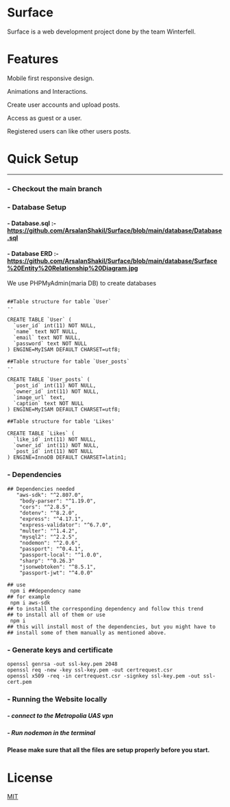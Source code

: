 # Surface

Surface is a web development project done by the team Winterfell.

# Features

Mobile first responsive design.

Animations and Interactions.

Create user accounts and upload posts.

Access as guest or a user.

Registered users can like other users posts.






# Quick Setup
-------
### - Checkout the main branch
### - Database Setup

#### - Database.sql :- https://github.com/ArsalanShakil/Surface/blob/main/database/Database.sql
#### - Database ERD :- https://github.com/ArsalanShakil/Surface/blob/main/database/Surface%20Entity%20Relationship%20Diagram.jpg
We use PHPMyAdmin(maria DB) to create databases

```

##Table structure for table `User`
--

CREATE TABLE `User` (
  `user_id` int(11) NOT NULL,
  `name` text NOT NULL,
  `email` text NOT NULL,
  `password` text NOT NULL
) ENGINE=MyISAM DEFAULT CHARSET=utf8;

##Table structure for table `User_posts`
--

CREATE TABLE `User_posts` (
  `post_id` int(11) NOT NULL,
  `owner_id` int(11) NOT NULL,
  `image_url` text,
  `caption` text NOT NULL
) ENGINE=MyISAM DEFAULT CHARSET=utf8;

##Table structure for table 'Likes'

CREATE TABLE `Likes` (
  `like_id` int(11) NOT NULL,
  `owner_id` int(11) NOT NULL,
  `post_id` int(11) NOT NULL
) ENGINE=InnoDB DEFAULT CHARSET=latin1;

```
### - Dependencies
```
## Dependencies needed
   "aws-sdk": "^2.807.0",
    "body-parser": "^1.19.0",
    "cors": "^2.8.5",
    "dotenv": "^8.2.0",
    "express": "^4.17.1",
    "express-validator": "^6.7.0",
    "multer": "^1.4.2",
    "mysql2": "^2.2.5",
    "nodemon": "^2.0.6",
    "passport": "^0.4.1",
    "passport-local": "^1.0.0",
    "sharp": "^0.26.3"
    "jsonwebtoken": "^8.5.1",
    "passport-jwt": "^4.0.0"

## use
 npm i ##dependency name
## for example
 npm i aws-sdk
## to install the corresponding dependency and follow this trend 
## to install all of them or use 
 npm i 
## this will install most of the dependencies, but you might have to 
## install some of them manually as mentioned above.

```
### - Generate keys and certificate
```
openssl genrsa -out ssl-key.pem 2048
openssl req -new -key ssl-key.pem -out certrequest.csr
openssl x509 -req -in certrequest.csr -signkey ssl-key.pem -out ssl-cert.pem
```
### - Running the Website locally

##### - connect to the Metropolia UAS vpn
##### - Run nodemon in the terminal




#### Please make sure that all the files are setup properly before you start.

# License
[MIT](https://choosealicense.com/licenses/mit/)